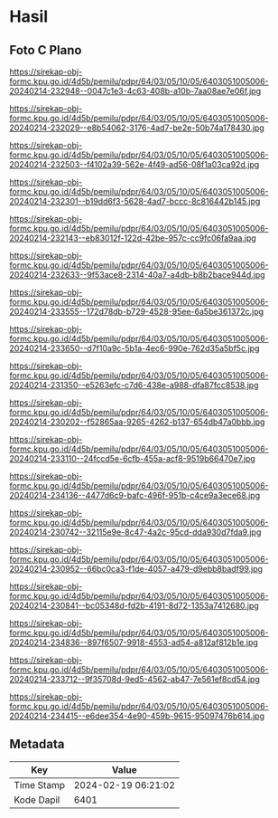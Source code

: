 # Hasil

## Foto C Plano

https://sirekap-obj-formc.kpu.go.id/4d5b/pemilu/pdpr/64/03/05/10/05/6403051005006-20240214-232948--0047c1e3-4c63-408b-a10b-7aa08ae7e06f.jpg

https://sirekap-obj-formc.kpu.go.id/4d5b/pemilu/pdpr/64/03/05/10/05/6403051005006-20240214-232029--e8b54062-3176-4ad7-be2e-50b74a178430.jpg

https://sirekap-obj-formc.kpu.go.id/4d5b/pemilu/pdpr/64/03/05/10/05/6403051005006-20240214-232503--f4102a39-562e-4f49-ad56-08f1a03ca92d.jpg

https://sirekap-obj-formc.kpu.go.id/4d5b/pemilu/pdpr/64/03/05/10/05/6403051005006-20240214-232301--b19dd6f3-5628-4ad7-bccc-8c816442b145.jpg

https://sirekap-obj-formc.kpu.go.id/4d5b/pemilu/pdpr/64/03/05/10/05/6403051005006-20240214-232143--eb83012f-122d-42be-957c-cc9fc06fa9aa.jpg

https://sirekap-obj-formc.kpu.go.id/4d5b/pemilu/pdpr/64/03/05/10/05/6403051005006-20240214-232633--9f53ace8-2314-40a7-a4db-b8b2bace944d.jpg

https://sirekap-obj-formc.kpu.go.id/4d5b/pemilu/pdpr/64/03/05/10/05/6403051005006-20240214-233555--172d78db-b729-4528-95ee-6a5be361372c.jpg

https://sirekap-obj-formc.kpu.go.id/4d5b/pemilu/pdpr/64/03/05/10/05/6403051005006-20240214-233650--d7f10a9c-5b1a-4ec6-990e-762d35a5bf5c.jpg

https://sirekap-obj-formc.kpu.go.id/4d5b/pemilu/pdpr/64/03/05/10/05/6403051005006-20240214-231350--e5263efc-c7d6-438e-a988-dfa87fcc8538.jpg

https://sirekap-obj-formc.kpu.go.id/4d5b/pemilu/pdpr/64/03/05/10/05/6403051005006-20240214-230202--f52865aa-9265-4262-b137-654db47a0bbb.jpg

https://sirekap-obj-formc.kpu.go.id/4d5b/pemilu/pdpr/64/03/05/10/05/6403051005006-20240214-233110--24fccd5e-6cfb-455a-acf8-9519b66470e7.jpg

https://sirekap-obj-formc.kpu.go.id/4d5b/pemilu/pdpr/64/03/05/10/05/6403051005006-20240214-234136--4477d6c9-bafc-496f-951b-c4ce9a3ece68.jpg

https://sirekap-obj-formc.kpu.go.id/4d5b/pemilu/pdpr/64/03/05/10/05/6403051005006-20240214-230742--32115e9e-8c47-4a2c-95cd-dda930d7fda9.jpg

https://sirekap-obj-formc.kpu.go.id/4d5b/pemilu/pdpr/64/03/05/10/05/6403051005006-20240214-230952--66bc0ca3-f1de-4057-a479-d9ebb8badf99.jpg

https://sirekap-obj-formc.kpu.go.id/4d5b/pemilu/pdpr/64/03/05/10/05/6403051005006-20240214-230841--bc05348d-fd2b-4191-8d72-1353a7412680.jpg

https://sirekap-obj-formc.kpu.go.id/4d5b/pemilu/pdpr/64/03/05/10/05/6403051005006-20240214-234836--897f6507-9918-4553-ad54-a812af812b1e.jpg

https://sirekap-obj-formc.kpu.go.id/4d5b/pemilu/pdpr/64/03/05/10/05/6403051005006-20240214-233712--9f35708d-9ed5-4562-ab47-7e561ef8cd54.jpg

https://sirekap-obj-formc.kpu.go.id/4d5b/pemilu/pdpr/64/03/05/10/05/6403051005006-20240214-234415--e6dee354-4e90-459b-9615-95097476b614.jpg


## Metadata

| Key        | Value               |
| ---------- | ------------------- |
| Time Stamp | 2024-02-19 06:21:02 |
| Kode Dapil | 6401                |



